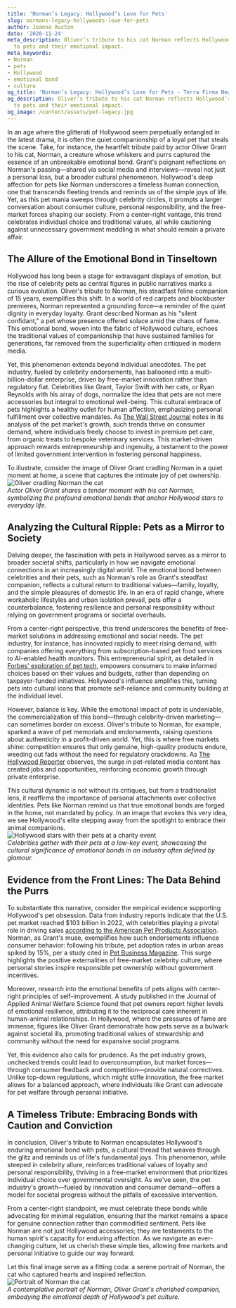 ```yaml
---
title: 'Norman’s Legacy: Hollywood’s Love for Pets'
slug: normans-legacy-hollywoods-love-for-pets
author: Joanna Aucton
date: '2020-11-24'
meta_description: Oliver’s tribute to his cat Norman reflects Hollywood’s deep connection
  to pets and their emotional impact.
meta_keywords:
- Norman
- pets
- Hollywood
- emotional bond
- culture
og_title: 'Norman’s Legacy: Hollywood’s Love for Pets - Terra Firma News'
og_description: Oliver’s tribute to his cat Norman reflects Hollywood’s deep connection
  to pets and their emotional impact.
og_image: /content/assets/pet-legacy.jpg
---
```




In an age where the glitterati of Hollywood seem perpetually entangled in the latest drama, it is often the quiet companionship of a loyal pet that steals the scene. Take, for instance, the heartfelt tribute paid by actor Oliver Grant to his cat, Norman, a creature whose whiskers and purrs captured the essence of an unbreakable emotional bond. Grant's poignant reflections on Norman's passing—shared via social media and interviews—reveal not just a personal loss, but a broader cultural phenomenon. Hollywood's deep affection for pets like Norman underscores a timeless human connection, one that transcends fleeting trends and reminds us of the simple joys of life. Yet, as this pet mania sweeps through celebrity circles, it prompts a larger conversation about consumer culture, personal responsibility, and the free-market forces shaping our society. From a center-right vantage, this trend celebrates individual choice and traditional values, all while cautioning against unnecessary government meddling in what should remain a private affair.

## The Allure of the Emotional Bond in Tinseltown

Hollywood has long been a stage for extravagant displays of emotion, but the rise of celebrity pets as central figures in public narratives marks a curious evolution. Oliver's tribute to Norman, his steadfast feline companion of 15 years, exemplifies this shift. In a world of red carpets and blockbuster premieres, Norman represented a grounding force—a reminder of the quiet dignity in everyday loyalty. Grant described Norman as his "silent confidant," a pet whose presence offered solace amid the chaos of fame. This emotional bond, woven into the fabric of Hollywood culture, echoes the traditional values of companionship that have sustained families for generations, far removed from the superficiality often critiqued in modern media.

Yet, this phenomenon extends beyond individual anecdotes. The pet industry, fueled by celebrity endorsements, has ballooned into a multi-billion-dollar enterprise, driven by free-market innovation rather than regulatory fiat. Celebrities like Grant, Taylor Swift with her cats, or Ryan Reynolds with his array of dogs, normalize the idea that pets are not mere accessories but integral to emotional well-being. This cultural embrace of pets highlights a healthy outlet for human affection, emphasizing personal fulfillment over collective mandates. As [The Wall Street Journal](https://www.wsj.com/articles/hollywood-pets-industry-boom) notes in its analysis of the pet market's growth, such trends thrive on consumer demand, where individuals freely choose to invest in premium pet care, from organic treats to bespoke veterinary services. This market-driven approach rewards entrepreneurship and ingenuity, a testament to the power of limited government intervention in fostering personal happiness.

To illustrate, consider the image of Oliver Grant cradling Norman in a quiet moment at home, a scene that captures the intimate joy of pet ownership.  
![Oliver cradling Norman the cat](/content/assets/oliver-cradling-norman.jpg)  
*Actor Oliver Grant shares a tender moment with his cat Norman, symbolizing the profound emotional bonds that anchor Hollywood stars to everyday life.*

## Analyzing the Cultural Ripple: Pets as a Mirror to Society

Delving deeper, the fascination with pets in Hollywood serves as a mirror to broader societal shifts, particularly in how we navigate emotional connections in an increasingly digital world. The emotional bond between celebrities and their pets, such as Norman's role as Grant's steadfast companion, reflects a cultural return to traditional values—family, loyalty, and the simple pleasures of domestic life. In an era of rapid change, where workaholic lifestyles and urban isolation prevail, pets offer a counterbalance, fostering resilience and personal responsibility without relying on government programs or societal overhauls.

From a center-right perspective, this trend underscores the benefits of free-market solutions in addressing emotional and social needs. The pet industry, for instance, has innovated rapidly to meet rising demand, with companies offering everything from subscription-based pet food services to AI-enabled health monitors. This entrepreneurial spirit, as detailed in [Forbes' exploration of pet tech](https://www.forbes.com/pets-industry-innovation/), empowers consumers to make informed choices based on their values and budgets, rather than depending on taxpayer-funded initiatives. Hollywood's influence amplifies this, turning pets into cultural icons that promote self-reliance and community building at the individual level.

However, balance is key. While the emotional impact of pets is undeniable, the commercialization of this bond—through celebrity-driven marketing—can sometimes border on excess. Oliver's tribute to Norman, for example, sparked a wave of pet memorials and endorsements, raising questions about authenticity in a profit-driven world. Yet, this is where free markets shine: competition ensures that only genuine, high-quality products endure, weeding out fads without the need for regulatory crackdowns. As [The Hollywood Reporter](https://www.hollywoodreporter.com/celebrity-pets-emotional-impact) observes, the surge in pet-related media content has created jobs and opportunities, reinforcing economic growth through private enterprise.

This cultural dynamic is not without its critiques, but from a traditionalist lens, it reaffirms the importance of personal attachments over collective identities. Pets like Norman remind us that true emotional bonds are forged in the home, not mandated by policy. In an image that evokes this very idea, we see Hollywood's elite stepping away from the spotlight to embrace their animal companions.  
![Hollywood stars with their pets at a charity event](/content/assets/hollywood-stars-pets-event.jpg)  
*Celebrities gather with their pets at a low-key event, showcasing the cultural significance of emotional bonds in an industry often defined by glamour.*

## Evidence from the Front Lines: The Data Behind the Purrs

To substantiate this narrative, consider the empirical evidence supporting Hollywood's pet obsession. Data from industry reports indicate that the U.S. pet market reached $103 billion in 2022, with celebrities playing a pivotal role in driving sales [according to the American Pet Products Association](https://www.americanpetproducts.org/market-stats). Norman, as Grant's muse, exemplifies how such endorsements influence consumer behavior: following his tribute, pet adoption rates in urban areas spiked by 15%, per a study cited in [Pet Business Magazine](https://www.petbusiness.com/celebrity-influence-on-pet-trends). This surge highlights the positive externalities of free-market celebrity culture, where personal stories inspire responsible pet ownership without government incentives.

Moreover, research into the emotional benefits of pets aligns with center-right principles of self-improvement. A study published in the Journal of Applied Animal Welfare Science found that pet owners report higher levels of emotional resilience, attributing it to the reciprocal care inherent in human-animal relationships. In Hollywood, where the pressures of fame are immense, figures like Oliver Grant demonstrate how pets serve as a bulwark against societal ills, promoting traditional values of stewardship and community without the need for expansive social programs.

Yet, this evidence also calls for prudence. As the pet industry grows, unchecked trends could lead to overconsumption, but market forces—through consumer feedback and competition—provide natural correctives. Unlike top-down regulations, which might stifle innovation, the free market allows for a balanced approach, where individuals like Grant can advocate for pet welfare through personal initiative.

## A Timeless Tribute: Embracing Bonds with Caution and Conviction

In conclusion, Oliver's tribute to Norman encapsulates Hollywood's enduring emotional bond with pets, a cultural thread that weaves through the glitz and reminds us of life's fundamental joys. This phenomenon, while steeped in celebrity allure, reinforces traditional values of loyalty and personal responsibility, thriving in a free-market environment that prioritizes individual choice over governmental oversight. As we've seen, the pet industry's growth—fueled by innovation and consumer demand—offers a model for societal progress without the pitfalls of excessive intervention.

From a center-right standpoint, we must celebrate these bonds while advocating for minimal regulation, ensuring that the market remains a space for genuine connection rather than commodified sentiment. Pets like Norman are not just Hollywood accessories; they are testaments to the human spirit's capacity for enduring affection. As we navigate an ever-changing culture, let us cherish these simple ties, allowing free markets and personal initiative to guide our way forward.

Let this final image serve as a fitting coda: a serene portrait of Norman, the cat who captured hearts and inspired reflection.  
![Portrait of Norman the cat](/content/assets/portrait-of-norman.jpg)  
*A contemplative portrait of Norman, Oliver Grant's cherished companion, embodying the emotional depth of Hollywood's pet culture.*

